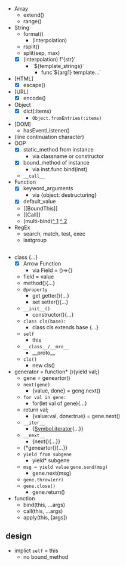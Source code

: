 - Array
  - extend()
  - range()
- String
  - format()
    - (interpolation)
  - rsplit()
  - split(sep, max)
  - [x] (interpolation) f'{str}'
    - \`${template_strings}\`
      - func\`${arg1} template...\`
- [HTML]
  - [x] escape()
- [URL]
  - [x] encode()
- Object
  - [x] dict(:items)
    - `Object.fromEntries(:items)` 
- [DOM]
  - hasEventListener()
- (line continuation character)
- OOP
  - [x] static_method from instance
    - via classname or constructor
  - [x] bound_method of instance
    - via inst.func.bind(inst)
  - `__call__`
- Function
  - [x] keyword_arguments
    - via {object: destructuring}
  - [x] default_value
  - [[BoundThis]]
  - [[Call]]
  - (multi-bind)[^ 1](https://tc39.es/ecma262/#sec-bound-function-exotic-objects) [^ 2](https://zh.javascript.info/task/second-bind)
- RegEx
  - search, match, test, exec
  - lastgroup


## 
- class {...}
  - [x] Arrow Function
    - via Field = ()=>{}
  - field = value
  - method(){...}
  - `@property`
    - get getter(){...}
    - set setter(){...}
  - `__init__()`
    - constructor(){...}
  - `class cls(base):`
    - class cls extends base {...}
  - `self`
    - this
  - `__class__/__mro__`
    - \_\_proto__
  - `cls()`
    - new cls()
- generator = function* (){yield val;}
  - gene = geneartor()
  - `next(gene)`
    - {value, done} = geng.next()
  - `for val in gene:`
    - for(let val of gene){...}
  - return val;
    - {value:val, done:true} = gene.next()
  - `__iter__`
    - {[Symbol.iterator](){...}}
  - `__next__`
    - {next(){...}}
  - {*geneartor(){...}}
  - `yield from subgene`
    - yield* subgene
  - `msg = yield value` `gene.send(msg)`
    - gene.next(msg)
  - `gene.throw(err)`
  - `gene.close()`
    - gene.return()
- function
  - bind(this, ...args)  
  - call(this, ...args)
  - apply(this, [args])
## design
- implict `self` = this
  - no bound_method
